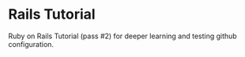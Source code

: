 Rails Tutorial
==

Ruby on Rails Tutorial (pass #2) for deeper learning and testing github configuration.
